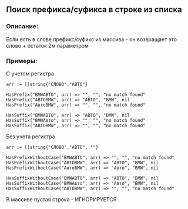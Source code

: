 ## Поиск префикса/суфикса в строке из списка

### Описание:
Если есть в слове префикс/суфикс из массива - он возвращает это слово + остаток 2м параметром

### Примеры:
С учетом регистра
```
arr := []string{"СЛОВО","АВТО"}

HasPrefix("BMWАВТО", arr) => "", "", "no match found"
HasPrefix("АВТОBMW", arr) => "АВТО", "BMW", nil
HasPrefix("АвтоBMW", arr) => "", "", "no match found"

HasSuffix("BMWАВТО", arr) => "АВТО", "BMW", nil
HasSuffix("BMWАвто", arr) => "", "", "no match found"
HasSuffix("АВТОBMW", arr) => "", "", "no match found"
```
Без учета регистра
```
arr := []string{"СЛОВО","АВТО", ""}

HasPrefixWithoutCase("BMWАВТО", arr) => "", "", "no match found"
HasPrefixWithoutCase("АВТОBMW", arr) => "АВТО", "BMW", nil
HasPrefixWithoutCase("АвтоBMW", arr) => "Авто", "BMW", nil

HasSuffixWithoutCase("BMWАВТО", arr) => "АВТО", "BMW", nil
HasSuffixWithoutCase("BMWАвто", arr) => "Авто", "BMW", nil
HasSuffixWithoutCase("АВТОBMW", arr) => "", "", "no match found"
```
В массиве пустая строка - ИГНОРИРУЕТСЯ
